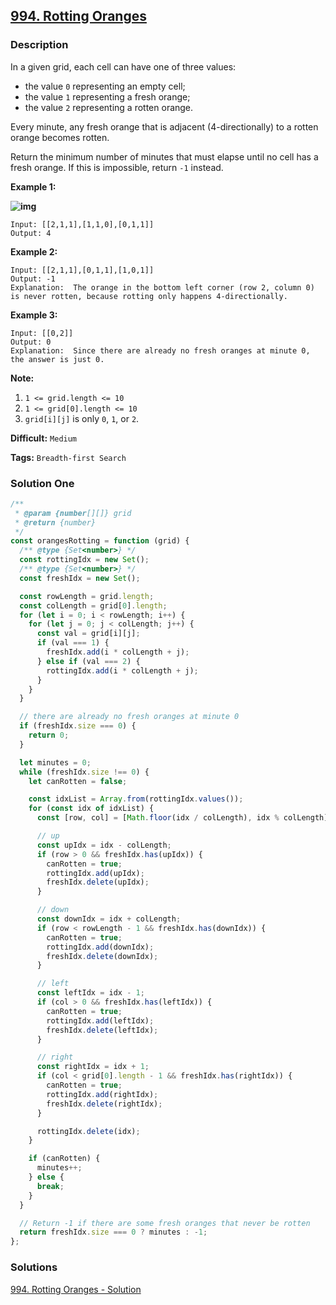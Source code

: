 ## [994. Rotting Oranges](https://leetcode.com/problems/rotting-oranges/)

### Description

In a given grid, each cell can have one of three values:

- the value `0` representing an empty cell;
- the value `1` representing a fresh orange;
- the value `2` representing a rotten orange.

Every minute, any fresh orange that is adjacent (4-directionally) to a rotten orange becomes rotten.

Return the minimum number of minutes that must elapse until no cell has a fresh orange. If this is impossible, return `-1` instead.

**Example 1:**

**![img](https://assets.leetcode.com/uploads/2019/02/16/oranges.png)**

```
Input: [[2,1,1],[1,1,0],[0,1,1]]
Output: 4
```

**Example 2:**

```
Input: [[2,1,1],[0,1,1],[1,0,1]]
Output: -1
Explanation:  The orange in the bottom left corner (row 2, column 0) is never rotten, because rotting only happens 4-directionally.
```

**Example 3:**

```
Input: [[0,2]]
Output: 0
Explanation:  Since there are already no fresh oranges at minute 0, the answer is just 0.
```

**Note:**

1. `1 <= grid.length <= 10`
2. `1 <= grid[0].length <= 10`
3. `grid[i][j]` is only `0`, `1`, or `2`.

**Difficult:** `Medium`

**Tags:** `Breadth-first Search`

### Solution One

```javascript
/**
 * @param {number[][]} grid
 * @return {number}
 */
const orangesRotting = function (grid) {
  /** @type {Set<number>} */
  const rottingIdx = new Set();
  /** @type {Set<number>} */
  const freshIdx = new Set();

  const rowLength = grid.length;
  const colLength = grid[0].length;
  for (let i = 0; i < rowLength; i++) {
    for (let j = 0; j < colLength; j++) {
      const val = grid[i][j];
      if (val === 1) {
        freshIdx.add(i * colLength + j);
      } else if (val === 2) {
        rottingIdx.add(i * colLength + j);
      }
    }
  }

  // there are already no fresh oranges at minute 0
  if (freshIdx.size === 0) {
    return 0;
  }

  let minutes = 0;
  while (freshIdx.size !== 0) {
    let canRotten = false;

    const idxList = Array.from(rottingIdx.values());
    for (const idx of idxList) {
      const [row, col] = [Math.floor(idx / colLength), idx % colLength];

      // up
      const upIdx = idx - colLength;
      if (row > 0 && freshIdx.has(upIdx)) {
        canRotten = true;
        rottingIdx.add(upIdx);
        freshIdx.delete(upIdx);
      }

      // down
      const downIdx = idx + colLength;
      if (row < rowLength - 1 && freshIdx.has(downIdx)) {
        canRotten = true;
        rottingIdx.add(downIdx);
        freshIdx.delete(downIdx);
      }

      // left
      const leftIdx = idx - 1;
      if (col > 0 && freshIdx.has(leftIdx)) {
        canRotten = true;
        rottingIdx.add(leftIdx);
        freshIdx.delete(leftIdx);
      }

      // right
      const rightIdx = idx + 1;
      if (col < grid[0].length - 1 && freshIdx.has(rightIdx)) {
        canRotten = true;
        rottingIdx.add(rightIdx);
        freshIdx.delete(rightIdx);
      }

      rottingIdx.delete(idx);
    }

    if (canRotten) {
      minutes++;
    } else {
      break;
    }
  }

  // Return -1 if there are some fresh oranges that never be rotten
  return freshIdx.size === 0 ? minutes : -1;
};
```

### Solutions

[994. Rotting Oranges - Solution](https://leetcode.com/problems/rotting-oranges/solution/)
